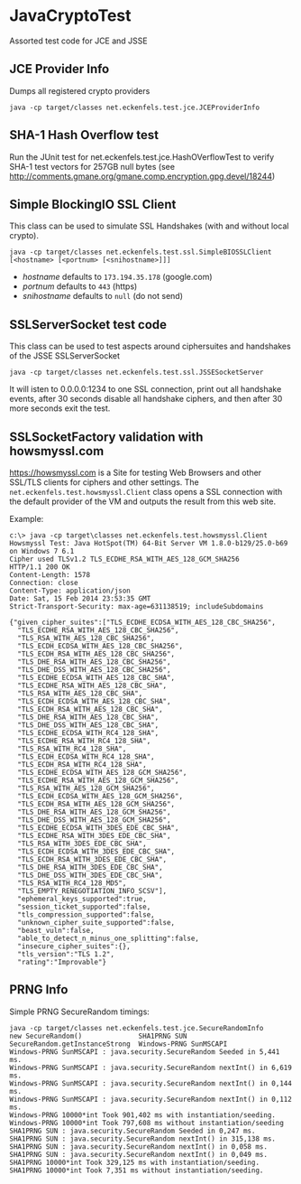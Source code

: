 JavaCryptoTest
==============

Assorted test code for JCE and JSSE

## JCE Provider Info

Dumps all registered crypto providers

    java -cp target/classes net.eckenfels.test.jce.JCEProviderInfo

## SHA-1 Hash Overflow test

Run the JUnit test for net.eckenfels.test.jce.HashOVerflowTest to verify SHA-1 test vectors
for 257GB null bytes (see http://comments.gmane.org/gmane.comp.encryption.gpg.devel/18244)

## Simple BlockingIO SSL Client

This class can be used to simulate SSL Handshakes (with and without local crypto).

    java -cp target/classes net.eckenfels.test.ssl.SimpleBIOSSLClient [<hostname> [<portnum> [<snihostname>]]]

 - _hostname_ defaults to `173.194.35.178` (google.com)
 - _portnum_ defaults to `443` (https)
 - _snihostname_ defaults to `null` (do not send)

## SSLServerSocket test code

This class can be used to test aspects around ciphersuites and handshakes of the JSSE SSLServerSocket

    java -cp target/classes net.eckenfels.test.ssl.JSSESocketServer

It will isten to 0.0.0.0:1234 to one SSL connection, print out all handshake events,
after 30 seconds disable all handshake ciphers, and then after 30 more seconds exit the test.

## SSLSocketFactory validation with howsmyssl.com

https://howsmyssl.com is a Site for testing Web Browsers and other SSL/TLS clients for
ciphers and other settings. The `net.eckenfels.test.howsmyssl.Client` class opens
a SSL connection with the default provider of the VM and outputs the result from this web site.

Example:

    c:\> java -cp target\classes net.eckenfels.test.howsmyssl.Client
    Howsmyssl Test: Java HotSpot(TM) 64-Bit Server VM 1.8.0-b129/25.0-b69 on Windows 7 6.1
    Cipher used TLSv1.2 TLS_ECDHE_RSA_WITH_AES_128_GCM_SHA256
    HTTP/1.1 200 OK
    Content-Length: 1578
    Connection: close
    Content-Type: application/json
    Date: Sat, 15 Feb 2014 23:53:35 GMT
    Strict-Transport-Security: max-age=631138519; includeSubdomains

    {"given_cipher_suites":["TLS_ECDHE_ECDSA_WITH_AES_128_CBC_SHA256",
      "TLS_ECDHE_RSA_WITH_AES_128_CBC_SHA256",
      "TLS_RSA_WITH_AES_128_CBC_SHA256",
      "TLS_ECDH_ECDSA_WITH_AES_128_CBC_SHA256",
      "TLS_ECDH_RSA_WITH_AES_128_CBC_SHA256",
      "TLS_DHE_RSA_WITH_AES_128_CBC_SHA256",
      "TLS_DHE_DSS_WITH_AES_128_CBC_SHA256",
      "TLS_ECDHE_ECDSA_WITH_AES_128_CBC_SHA",
      "TLS_ECDHE_RSA_WITH_AES_128_CBC_SHA",
      "TLS_RSA_WITH_AES_128_CBC_SHA",
      "TLS_ECDH_ECDSA_WITH_AES_128_CBC_SHA",
      "TLS_ECDH_RSA_WITH_AES_128_CBC_SHA",
      "TLS_DHE_RSA_WITH_AES_128_CBC_SHA",
      "TLS_DHE_DSS_WITH_AES_128_CBC_SHA",
      "TLS_ECDHE_ECDSA_WITH_RC4_128_SHA",
      "TLS_ECDHE_RSA_WITH_RC4_128_SHA",
      "TLS_RSA_WITH_RC4_128_SHA",
      "TLS_ECDH_ECDSA_WITH_RC4_128_SHA",
      "TLS_ECDH_RSA_WITH_RC4_128_SHA",
      "TLS_ECDHE_ECDSA_WITH_AES_128_GCM_SHA256",
      "TLS_ECDHE_RSA_WITH_AES_128_GCM_SHA256",
      "TLS_RSA_WITH_AES_128_GCM_SHA256",
      "TLS_ECDH_ECDSA_WITH_AES_128_GCM_SHA256",
      "TLS_ECDH_RSA_WITH_AES_128_GCM_SHA256",
      "TLS_DHE_RSA_WITH_AES_128_GCM_SHA256",
      "TLS_DHE_DSS_WITH_AES_128_GCM_SHA256",
      "TLS_ECDHE_ECDSA_WITH_3DES_EDE_CBC_SHA",
      "TLS_ECDHE_RSA_WITH_3DES_EDE_CBC_SHA",
      "TLS_RSA_WITH_3DES_EDE_CBC_SHA",
      "TLS_ECDH_ECDSA_WITH_3DES_EDE_CBC_SHA",
      "TLS_ECDH_RSA_WITH_3DES_EDE_CBC_SHA",
      "TLS_DHE_RSA_WITH_3DES_EDE_CBC_SHA",
      "TLS_DHE_DSS_WITH_3DES_EDE_CBC_SHA",
      "TLS_RSA_WITH_RC4_128_MD5",
      "TLS_EMPTY_RENEGOTIATION_INFO_SCSV"],
      "ephemeral_keys_supported":true,
      "session_ticket_supported":false,
      "tls_compression_supported":false,
      "unknown_cipher_suite_supported":false,
      "beast_vuln":false,
      "able_to_detect_n_minus_one_splitting":false,
      "insecure_cipher_suites":{},
      "tls_version":"TLS 1.2",
      "rating":"Improvable"}

## PRNG Info
Simple PRNG SecureRandom timings:

    java -cp target/classes net.eckenfels.test.jce.SecureRandomInfo
    new SecureRandom()              SHA1PRNG SUN
    SecureRandom.getInstanceStrong  Windows-PRNG SunMSCAPI
    Windows-PRNG SunMSCAPI : java.security.SecureRandom Seeded in 5,441 ms.
    Windows-PRNG SunMSCAPI : java.security.SecureRandom nextInt() in 6,619 ms.
    Windows-PRNG SunMSCAPI : java.security.SecureRandom nextInt() in 0,144 ms.
    Windows-PRNG SunMSCAPI : java.security.SecureRandom nextInt() in 0,112 ms.
    Windows-PRNG 10000*int Took 901,402 ms with instantiation/seeding.
    Windows-PRNG 10000*int Took 797,608 ms without instantiation/seeding
    SHA1PRNG SUN : java.security.SecureRandom Seeded in 0,247 ms.
    SHA1PRNG SUN : java.security.SecureRandom nextInt() in 315,138 ms.
    SHA1PRNG SUN : java.security.SecureRandom nextInt() in 0,058 ms.
    SHA1PRNG SUN : java.security.SecureRandom nextInt() in 0,049 ms.
    SHA1PRNG 10000*int Took 329,125 ms with instantiation/seeding.
    SHA1PRNG 10000*int Took 7,351 ms without instantiation/seeding.
